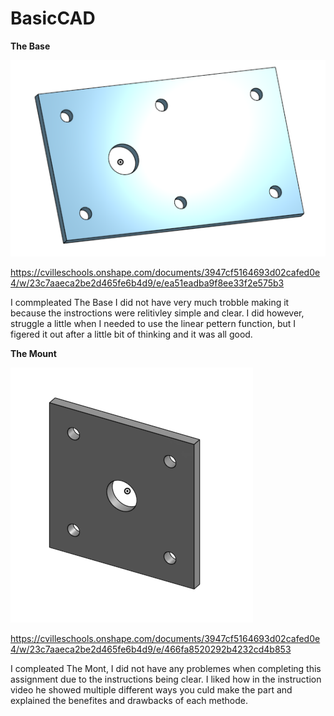 # BasicCAD

**The Base**

![TheBase](Images/TheBase.png)

https://cvilleschools.onshape.com/documents/3947cf5164693d02cafed0e4/w/23c7aaeca2be2d465fe6b4d9/e/ea51eadba9f8ee33f2e575b3

I commpleated The Base I did not have very much trobble making it because the instroctions were relitivley simple and clear. I did however, struggle a little when I needed to use the linear pettern function, but I figered it out after a little bit of thinking and it was all good.

**The Mount**

![TheMount](Images/TheMount.png)

https://cvilleschools.onshape.com/documents/3947cf5164693d02cafed0e4/w/23c7aaeca2be2d465fe6b4d9/e/466fa8520292b4232cd4b853

I compleated The Mont, I did not have any problemes when completing this assignment due to the instructions being clear.  I liked how in the instruction video he showed multiple different ways you culd make the part and explained the benefites and drawbacks of each methode.
